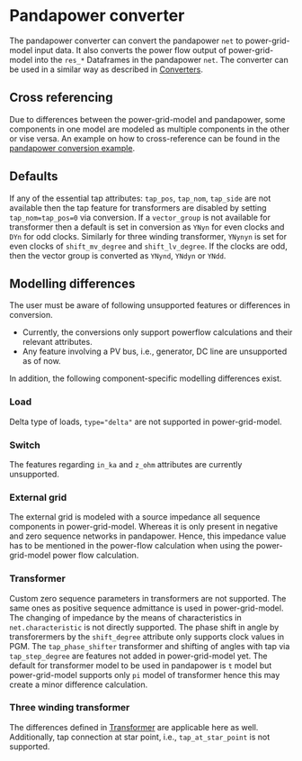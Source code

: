 <!--
SPDX-FileCopyrightText: Contributors to the Power Grid Model project <powergridmodel@lfenergy.org>

SPDX-License-Identifier: MPL-2.0
-->

# Pandapower converter

The pandapower converter can convert the pandapower `net` to power-grid-model input data. 
It also converts the power flow output of power-grid-model into the `res_*` Dataframes in the pandapower `net`.
The converter can be used in a similar way as described in [Converters](converter.md).

## Cross referencing

Due to differences between the power-grid-model and pandapower, some components in one model are modeled as multiple components in the other or vise versa.
An example on how to cross-reference can be found in the [pandapower conversion example](../examples/pandapower_example.ipynb#cross-referencing-objects).

## Defaults

If any of the essential tap attributes: `tap_pos`, `tap_nom`, `tap_side` are not available then the tap feature for transformers are disabled by setting `tap_nom=tap_pos=0` via conversion.
If a `vector_group` is not available for transformer then a default is set in conversion as `YNyn` for even clocks and `DYn` for odd clocks.
Similarly for three winding transformer, `YNynyn` is set for even clocks of `shift_mv_degree` and `shift_lv_degree`.
If the clocks are odd, then the vector group is converted as `YNynd`, `YNdyn` or `YNdd`.

## Modelling differences

The user must be aware of following unsupported features or differences in conversion. 

* Currently, the conversions only support powerflow calculations and their relevant attributes.
* Any feature involving a PV bus, i.e., generator, DC line are unsupported as of now.

In addition, the following component-specific modelling differences exist.

### Load

Delta type of loads, `type="delta"` are not supported in power-grid-model.

### Switch

The features regarding `in_ka` and `z_ohm` attributes are currently unsupported.

### External grid

The external grid is modeled with a source impedance all sequence components in power-grid-model.
Whereas it is only present in negative and zero sequence networks in pandapower.
Hence, this impedance value has to be mentioned in the power-flow calculation when using the power-grid-model power flow calculation.

### Transformer

Custom zero sequence parameters in transformers are not supported.
The same ones as positive sequence admittance is used in power-grid-model.
The changing of impedance by the means of characteristics in `net.characteristic` is not directly supported.
The phase shift in angle by transforermers by the `shift_degree` attribute only supports clock values in PGM.
The `tap_phase_shifter` transformer and shifting of angles with tap via `tap_step_degree` are features not added in power-grid-model yet.
The default for transformer model to be used in pandapower is `t` model but power-grid-model supports only `pi` model of transformer hence this may create a minor difference calculation.

### Three  winding transformer

The differences defined in [Transformer](#transformer) are applicable here as well.
Additionally, tap connection at star point, i.e., `tap_at_star_point` is not supported.